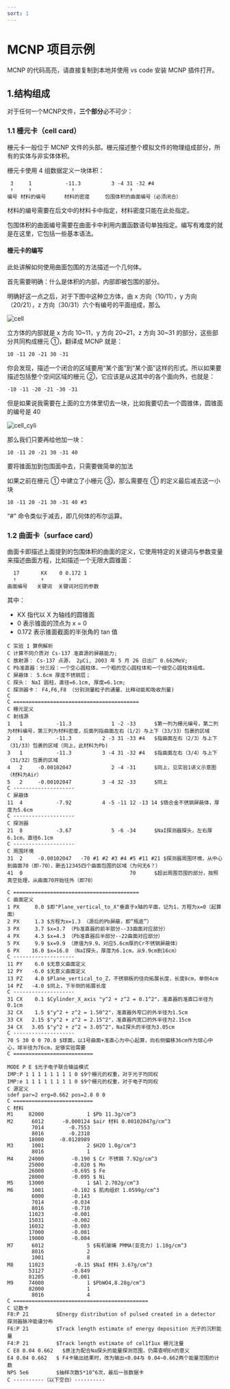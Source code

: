 ```yaml
---
sort: 1
---
```

# MCNP 项目示例

MCNP 的代码高亮，请直接复制到本地并使用 vs code 安装 MCNP 插件打开。

## 1.结构组成

对于任何一个MCNP文件，**三个部分**必不可少：

### 1.1 栅元卡（cell card）

栅元卡一般位于 MCNP 文件的头部。栅元描述整个模拟文件的物理组成部分，所有的实体与非实体体积。

栅元卡使用 4 组数据定义一块体积：

``` mcnp
 3     1           -11.3          3 -4 31 -32 #4
 ↑     ↑             ↑                  ↑
编号 材料的编号      材料的密度     包围体积的曲面编号（必须闭合）
```

材料的编号需要在后文中的材料卡中指定，材料密度只能在此处指定。

包围体积的曲面编号需要在曲面卡中利用内置函数语句单独指定。编写有难度的就是在这里，它包括一些基本语法。

#### 栅元卡的编写

此处讲解如何使用曲面包围的方法描述一个几何体。

首先需要明确：什么是体积的内部，内部即被包围的部分。

明确好这一点之后，对于下图中这种立方体，由 x 方向（10/11），y 方向（20/21），z 方向（30/31）六个有编号的平面组成，那么

![cell](https://z3.ax1x.com/2021/07/09/RvgYIs.png)

立方体的内部就是 x 方向 10~11，y 方向 20~21，z 方向 30~31 的部分，这些部分共同构成栅元 ①，翻译成 MCNP 就是：

```mcnp
10 -11 20 -21 30 -31
```

你会发现，描述一个闭合的区域要用“某个面”到“某个面”这样的形式。所以如果要描述包括整个空间区域的栅元 ②，它应该是从这其中的各个面向外，也就是：

```mcnp
-10 -11 -20 -21 -30 -31
```

但是如果说我需要在上面的立方体里切去一块，比如我要切去一个圆锥体，圆锥面的编号是 40

![cell_cyli](https://z3.ax1x.com/2021/07/09/Rvf0h9.png)

那么我们只要再给他加一块：

```mcnp
10 -11 20 -21 30 -31 40
```

要将锥面加到包围面中去，只需要做简单的加法

如果之前在栅元 ① 中建立了小栅元 ③，那么需要在 ① 的定义最后减去这一小块

``` mcnp
10 -11 20 -21 30 -31 40 #3
```

“#” 命令类似于减去，即几何体的布尔运算。

### 1.2 曲面卡（surface card）

曲面卡即描述上面提到的包围体积的曲面的定义，它使用特定的关键词与参数变量来描述曲面方程，比如描述一个无限大圆锥面：

``` mcnp
  17       KX    0 0.172 1
  ↑        ↑        ↑
曲面编号   关键词  关键词对应的参数
```

其中：

+ KX 指代以 X 为轴线的圆锥面
+ 0 表示锥面的顶点为 x = 0
+ 0.172 表示锥面截面的半张角的 tan 值













```MCNP
C 实验 1 算例解析
C 计算不同介质对 Cs-137 准直源的屏蔽能力;
C 放射源： Cs-137 点源， 2μCi, 2003 年 5 月 26 日出厂 0.662MeV;
C Pb准直器：分三段：一个空心圆柱体，一个粗的空心圆柱体和一个细空心圆柱体组成。
C 屏蔽体： 5.6cm 厚度不锈钢层；
C 探头： NaI 圆柱，直径=6.1cm, 厚度=6.1cm;
C 探测器卡： F4,F6,F8 （分别测量粒子的通量、比释动能和吸收剂量)
C
C =========================================
C 栅元定义
C 射线源
1   1           -11.3             1 -2 -33      $第一列为栅元编号，第二列为材料编号，第三列为材料密度，后面列指曲面左右（1/2）与上下（33/33）包裹的区域
2   1           -11.3          2 -3 31 -33 #4   $指曲面左右（2/3）与上下（31/33）包裹的区域（同上，此材料为Pb)
3   1           -11.3          3 -4 31 -32 #4   $指曲面左右（3/4）与上下（31/32）包裹的区域
4   2     -0.00102047             2 -4 -31      $同上，见实验1讲义示意图（材料为Air）
5   2     -0.00102047          3 -4 32 -33      $同上
C --------------------
C 屏蔽体
11  4           -7.92          4 -5 -11 12 -13 14 $铬合金不锈钢屏蔽体，厚度为5.6cm
C --------------------
C 探测器
21  8           -3.67             5 -6 -34      $NaI探测器探头，左右厚6.1cm，直径6.1cm
C --------------------
C 周围环境
31  2     -0.00102047   -70 #1 #2 #3 #4 #5 #11 #21 $探测器周围环境，从中心到曲面70（即-70），删去12345四个曲面包围的区域（为何无6？）
41  0                                   70      $超出周围范围的部分，按照真空处理，从曲面70开始往外（即70）

C =========================================
C 曲面定义
1 PX     0.0 $即"Plane_vertical_to_X"垂直于x轴的平面，记为1，方程为x=0（起算面） 
2 PX     1.3 $方程为x=1.3 （源后的Pb屏蔽，即“瓶底”）
3 PX     3.7 $x=3.7 （Pb准直器的前半部分--33曲面对应部分）
4 PX     4.3 $x=4.3 （Pb准直器后半部分--22曲面对应部分）
5 PX     9.9 $x=9.9 （原值为9.9，对应5.6cm厚的Cr不锈钢屏蔽体）
6 PX    16.0 $x=16.0 （NaI探头，厚度为6.1cm，从9.9cm到16cm）
C --------------------
11 PY    6.0 $无意义曲面定义
12 PY   -6.0 $无意义曲面定义
13 PZ    4.0 $Plane_vertical_to_Z，不锈钢板的径向拓展长度，长度8cm，单侧4cm
14 PZ   -4.0 $同上，下半侧的拓展长度
C --------------------
31 CX    0.1 $Cylinder_X_axis "y^2 + z^2 = 0.1^2"，准直器的准直口半径为0.1cm
32 CX    1.5 $"y^2 + z^2 = 1.50^2"，准直器外窄口的外半径为1.5cm
33 CX   2.15 $"y^2 + z^2 = 2.15^2"，准直器内宽口的外半径为2.15cm
34 CX   3.05 $"y^2 + z^2 = 3.05^2"，NaI探头的半径为3.05cm
C --------------------
70 S 30 0 0 70.0 $球面，以1号曲面+准直心为中心起算，向右侧偏移36cm作为球心中心，球半径为76cm，足够实验需要
C ==========================

MODE P E $光子电子联合输运模式
IMP:P 1 1 1 1 1 1 1 1 0 $9个栅元的权重，对于光子均同权
IMP:e 1 1 1 1 1 1 1 1 0 $9个栅元的权重，对于电子均同权
C 源定义
sdef par=2 erg=0.662 pos=2.8 0 0
C ==========================
C 材料
M1     82000              1 $Pb 11.3g/cm^3
M2      6012      -0.000124 $air 材料 0.00102047g/cm^3
        7014        -0.7553
        8016        -0.2318
       18000     -0.0128989
M3      1001              2 $H2O 1.0g/cm^3
        8016              1
M4     24000         -0.190 $ Cr 不锈钢 7.92g/cm^3
       25000         -0.020 $ Mn
       26000         -0.695 $ Fe
       28000         -0.095 $ Ni
M5     13000              1 $Al 2.702g/cm^3
M6      1001         -0.102 $ 肌肉组织 1.0599g/cm^3
        6000         -0.143
        7014         -0.034
        8016         -0.710
       11023         -0.001
       15031         -0.002
       16032         -0.003
       17000         -0.001
       19000         -0.004
M7      6012              5 $有机玻璃 PMMA(亚克力) 1.18g/cm^3
        8016              2
        1001              8
M8     11023          -0.15 $NaI 材料 3.67g/cm^3
       53127         -0.849
       81205         -0.001
M9     74000              1 $PbWO4,8.28g/cm^3
       82000              1
        8016              4
C ============================================
C 记数卡
F8:P 21         $Energy distribution of pulsed created in a detector 探测器脉冲能谱分布
F6:P 21         $Track length estimate of energy deposition 光子的沉积能量
F4:P 21         $Track length estimate of cel1f1ux 栅元注量
C E8 0.04 0.662   $原注为配合Na探头的能量探测范围，仍需查明En的意义
E4 0.04 0.662   $ F4卡输出结果时，改为输出<0.04与 0.04~0.662两个能量范围的计数
NPS 5e6         $抽样次数5*10^6次，最后一张数据卡
C ----------（以下空白）----------
```

